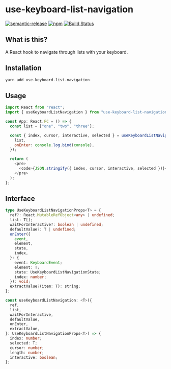 # use-keyboard-list-navigation

[![semantic-release](https://img.shields.io/badge/%20%20%F0%9F%93%A6%F0%9F%9A%80-semantic--release-e10079.svg)](https://github.com/semantic-release/semantic-release) [![npm](https://img.shields.io/npm/v/use-keyboard-list-navigation)](https://www.npmjs.com/package/use-keyboard-list-navigation) [![Build Status](https://travis-ci.org/dzucconi/use-keyboard-list-navigation.svg?branch=master)](https://travis-ci.org/dzucconi/use-keyboard-list-navigation)

## What is this?

A React hook to navigate through lists with your keyboard.

## Installation

```bash
yarn add use-keyboard-list-navigation
```

## Usage

```javascript
import React from "react";
import { useKeyboardListNavigation } from "use-keyboard-list-navigation";

const App: React.FC = () => {
  const list = ["one", "two", "three"];

  const { index, cursor, interactive, selected } = useKeyboardListNavigation({
    list,
    onEnter: console.log.bind(console),
  });

  return (
    <pre>
      <code>{JSON.stringify({ index, cursor, interactive, selected })}</code>
    </pre>
  );
};
```

## Interface

```typescript
type UseKeyboardListNavigationProps<T> = {
  ref?: React.MutableRefObject<any> | undefined;
  list: T[];
  waitForInteractive?: boolean | undefined;
  defaultValue?: T | undefined;
  onEnter({
    event,
    element,
    state,
    index,
  }: {
    event: KeyboardEvent;
    element: T;
    state: UseKeyboardListNavigationState;
    index: number;
  }): void;
  extractValue?(item: T): string;
};

const useKeyboardListNavigation: <T>({
  ref,
  list,
  waitForInteractive,
  defaultValue,
  onEnter,
  extractValue,
}: UseKeyboardListNavigationProps<T>) => {
  index: number;
  selected: T;
  cursor: number;
  length: number;
  interactive: boolean;
};
```
